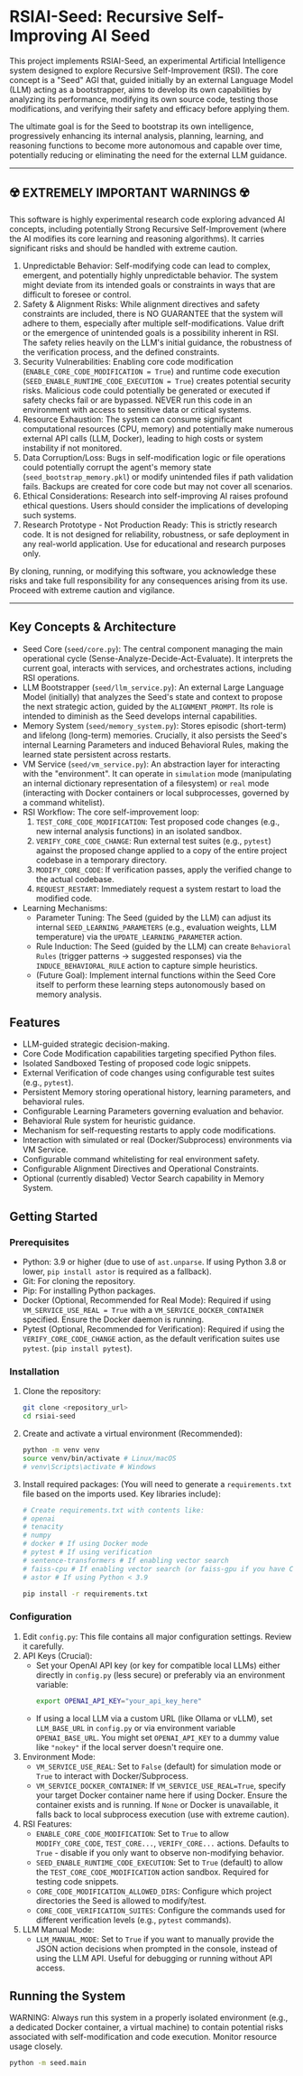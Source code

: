 # RSIAI-Seed: Recursive Self-Improving AI Seed

This project implements RSIAI-Seed, an experimental Artificial Intelligence system designed to explore Recursive Self-Improvement (RSI). The core concept is a "Seed" AGI that, guided initially by an external Language Model (LLM) acting as a bootstrapper, aims to develop its own capabilities by analyzing its performance, modifying its own source code, testing those modifications, and verifying their safety and efficacy before applying them.

The ultimate goal is for the Seed to bootstrap its own intelligence, progressively enhancing its internal analysis, planning, learning, and reasoning functions to become more autonomous and capable over time, potentially reducing or eliminating the need for the external LLM guidance.

---

## ☢️ EXTREMELY IMPORTANT WARNINGS ☢️

This software is highly experimental research code exploring advanced AI concepts, including potentially Strong Recursive Self-Improvement (where the AI modifies its core learning and reasoning algorithms). It carries significant risks and should be handled with extreme caution.

1.  Unpredictable Behavior: Self-modifying code can lead to complex, emergent, and potentially highly unpredictable behavior. The system might deviate from its intended goals or constraints in ways that are difficult to foresee or control.
2.  Safety & Alignment Risks: While alignment directives and safety constraints are included, there is NO GUARANTEE that the system will adhere to them, especially after multiple self-modifications. Value drift or the emergence of unintended goals is a possibility inherent in RSI. The safety relies heavily on the LLM's initial guidance, the robustness of the verification process, and the defined constraints.
3.  Security Vulnerabilities: Enabling core code modification (`ENABLE_CORE_CODE_MODIFICATION = True`) and runtime code execution (`SEED_ENABLE_RUNTIME_CODE_EXECUTION = True`) creates potential security risks. Malicious code could potentially be generated or executed if safety checks fail or are bypassed. NEVER run this code in an environment with access to sensitive data or critical systems.
4.  Resource Exhaustion: The system can consume significant computational resources (CPU, memory) and potentially make numerous external API calls (LLM, Docker), leading to high costs or system instability if not monitored.
5.  Data Corruption/Loss: Bugs in self-modification logic or file operations could potentially corrupt the agent's memory state (`seed_bootstrap_memory.pkl`) or modify unintended files if path validation fails. Backups are created for core code but may not cover all scenarios.
6.  Ethical Considerations: Research into self-improving AI raises profound ethical questions. Users should consider the implications of developing such systems.
7.  Research Prototype - Not Production Ready: This is strictly research code. It is not designed for reliability, robustness, or safe deployment in any real-world application. Use for educational and research purposes only.

By cloning, running, or modifying this software, you acknowledge these risks and take full responsibility for any consequences arising from its use. Proceed with extreme caution and vigilance.

---

## Key Concepts & Architecture

-   Seed Core (`seed/core.py`): The central component managing the main operational cycle (Sense-Analyze-Decide-Act-Evaluate). It interprets the current goal, interacts with services, and orchestrates actions, including RSI operations.
-   LLM Bootstrapper (`seed/llm_service.py`): An external Large Language Model (initially) that analyzes the Seed's state and context to propose the next strategic action, guided by the `ALIGNMENT_PROMPT`. Its role is intended to diminish as the Seed develops internal capabilities.
-   Memory System (`seed/memory_system.py`): Stores episodic (short-term) and lifelong (long-term) memories. Crucially, it also persists the Seed's internal Learning Parameters and induced Behavioral Rules, making the learned state persistent across restarts.
-   VM Service (`seed/vm_service.py`): An abstraction layer for interacting with the "environment". It can operate in `simulation` mode (manipulating an internal dictionary representation of a filesystem) or `real` mode (interacting with Docker containers or local subprocesses, governed by a command whitelist).
-   RSI Workflow: The core self-improvement loop:
    1.  `TEST_CORE_CODE_MODIFICATION`: Test proposed code changes (e.g., new internal analysis functions) in an isolated sandbox.
    2.  `VERIFY_CORE_CODE_CHANGE`: Run external test suites (e.g., `pytest`) against the proposed change applied to a copy of the entire project codebase in a temporary directory.
    3.  `MODIFY_CORE_CODE`: If verification passes, apply the verified change to the actual codebase.
    4.  `REQUEST_RESTART`: Immediately request a system restart to load the modified code.
-   Learning Mechanisms:
    -   Parameter Tuning: The Seed (guided by the LLM) can adjust its internal `SEED_LEARNING_PARAMETERS` (e.g., evaluation weights, LLM temperature) via the `UPDATE_LEARNING_PARAMETER` action.
    -   Rule Induction: The Seed (guided by the LLM) can create `Behavioral Rules` (trigger patterns -> suggested responses) via the `INDUCE_BEHAVIORAL_RULE` action to capture simple heuristics.
    -   (Future Goal): Implement internal functions within the Seed Core itself to perform these learning steps autonomously based on memory analysis.

## Features

-   LLM-guided strategic decision-making.
-   Core Code Modification capabilities targeting specified Python files.
-   Isolated Sandboxed Testing of proposed code logic snippets.
-   External Verification of code changes using configurable test suites (e.g., `pytest`).
-   Persistent Memory storing operational history, learning parameters, and behavioral rules.
-   Configurable Learning Parameters governing evaluation and behavior.
-   Behavioral Rule system for heuristic guidance.
-   Mechanism for self-requesting restarts to apply code modifications.
-   Interaction with simulated or real (Docker/Subprocess) environments via VM Service.
-   Configurable command whitelisting for real environment safety.
-   Configurable Alignment Directives and Operational Constraints.
-   Optional (currently disabled) Vector Search capability in Memory System.

## Getting Started

### Prerequisites

-   Python: 3.9 or higher (due to use of `ast.unparse`. If using Python 3.8 or lower, `pip install astor` is required as a fallback).
-   Git: For cloning the repository.
-   Pip: For installing Python packages.
-   Docker (Optional, Recommended for Real Mode): Required if using `VM_SERVICE_USE_REAL = True` with a `VM_SERVICE_DOCKER_CONTAINER` specified. Ensure the Docker daemon is running.
-   Pytest (Optional, Recommended for Verification): Required if using the `VERIFY_CORE_CODE_CHANGE` action, as the default verification suites use `pytest`. (`pip install pytest`).

### Installation

1.  Clone the repository:
    ```bash
    git clone <repository_url>
    cd rsiai-seed
    ```
2.  Create and activate a virtual environment (Recommended):
    ```bash
    python -m venv venv
    source venv/bin/activate # Linux/macOS
    # venv\Scripts\activate # Windows
    ```
3.  Install required packages:
    (You will need to generate a `requirements.txt` file based on the imports used. Key libraries include):
    ```bash
    # Create requirements.txt with contents like:
    # openai
    # tenacity
    # numpy
    # docker # If using Docker mode
    # pytest # If using verification
    # sentence-transformers # If enabling vector search
    # faiss-cpu # If enabling vector search (or faiss-gpu if you have CUDA setup)
    # astor # If using Python < 3.9

    pip install -r requirements.txt
    ```

### Configuration

1.  Edit `config.py`: This file contains all major configuration settings. Review it carefully.
2.  API Keys (Crucial):
    -   Set your OpenAI API key (or key for compatible local LLMs) either directly in `config.py` (less secure) or preferably via an environment variable:
        ```bash
        export OPENAI_API_KEY="your_api_key_here"
        ```
    -   If using a local LLM via a custom URL (like Ollama or vLLM), set `LLM_BASE_URL` in `config.py` or via environment variable `OPENAI_BASE_URL`. You might set `OPENAI_API_KEY` to a dummy value like `"nokey"` if the local server doesn't require one.
3.  Environment Mode:
    -   `VM_SERVICE_USE_REAL`: Set to `False` (default) for simulation mode or `True` to interact with Docker/Subprocess.
    -   `VM_SERVICE_DOCKER_CONTAINER`: If `VM_SERVICE_USE_REAL=True`, specify your target Docker container name here if using Docker. Ensure the container exists and is running. If `None` or Docker is unavailable, it falls back to local subprocess execution (use with extreme caution).
4.  RSI Features:
    -   `ENABLE_CORE_CODE_MODIFICATION`: Set to `True` to allow `MODIFY_CORE_CODE`, `TEST_CORE...`, `VERIFY_CORE...` actions. Defaults to `True` - disable if you only want to observe non-modifying behavior.
    -   `SEED_ENABLE_RUNTIME_CODE_EXECUTION`: Set to `True` (default) to allow the `TEST_CORE_CODE_MODIFICATION` action sandbox. Required for testing code snippets.
    -   `CORE_CODE_MODIFICATION_ALLOWED_DIRS`: Configure which project directories the Seed is allowed to modify/test.
    -   `CORE_CODE_VERIFICATION_SUITES`: Configure the commands used for different verification levels (e.g., `pytest` commands).
5.  LLM Manual Mode:
    -   `LLM_MANUAL_MODE`: Set to `True` if you want to manually provide the JSON action decisions when prompted in the console, instead of using the LLM API. Useful for debugging or running without API access.

## Running the System

WARNING: Always run this system in a properly isolated environment (e.g., a dedicated Docker container, a virtual machine) to contain potential risks associated with self-modification and code execution. Monitor resource usage closely.

```bash
python -m seed.main